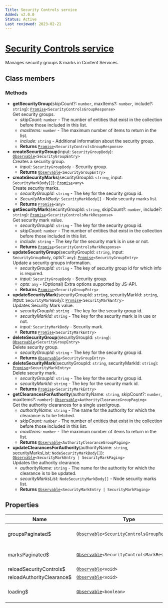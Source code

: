 ```yaml
---
Title: Security Controls service
Added: v2.0.0
Status: Active
Last reviewed: 2023-02-21
---
```


# [Security Controls service](../../../lib/content-services/src/lib/security/services/security-controls-groups-marks-security.service.ts "Defined in security-controls-groups-marks-security.service.ts")

Manages security groups & marks in Content Services.

## Class members

### Methods

-   **getSecurityGroup**(skipCount?: `number`, maxItems?: `number`, include?: `string`): [`Promise`](https://developer.mozilla.org/en-US/docs/Web/JavaScript/Guide/Using_promises)`<SecurityControlsGroupResponse>`<br/>
    Get security groups.
    -   _skipCount:_ `number`  - The number of entities that exist in the collection before those included in this list.
    -   _maxItems:_ `number`  - The maximum number of items to return in the list.
    -   _include:_ `string`  - Additional information about the security group.
    -   **Returns** [`Promise`](https://developer.mozilla.org/en-US/docs/Web/JavaScript/Guide/Using_promises)`<SecurityControlsGroupResponse>`
-   **createSecurityGroup**(input: `SecurityGroupBody`): [`Observable`](http://reactivex.io/documentation/observable.html)`<SecurityGroupEntry>`<br/>
    Creates a security group.
    -   _input:_ `SecurityGroupBody`  - Security group.
    -   **Returns** [`Observable`](http://reactivex.io/documentation/observable.html)`<SecurityGroupEntry>` 
-   **createSecurityMarks**(securityGroupId: `string`, input: `SecurityMarkBody[]`): [`Promise`](https://developer.mozilla.org/en-US/docs/Web/JavaScript/Guide/Using_promises)`<any>`<br/>
    Create security marks.
    -   _securityGroupId:_ `string`  - The key for the security group id.
    -   _SecurityMarkBody:_ `SecurityMarkBody[]` - Node security marks list.
    -   **Returns** [`Promise`](https://developer.mozilla.org/en-US/docs/Web/JavaScript/Guide/Using_promises)`<any>`
-   **getSecurityMark**(securityGroupId: `string`, skipCount?: `number`, include?: `string`): [`Promise`](https://developer.mozilla.org/en-US/docs/Web/JavaScript/Guide/Using_promises)`<SecurityControlsMarkResponse>`<br/>
    Get security mark value.
    -   _securityGroupId:_ `string`  - The key for the security group id.
    -   _skipCount:_ `number`  - The number of entities that exist in the collection before those included in this list.
    -   _include:_ `string`  - The key for the security mark is in use or not.
    -   **Returns** [`Promise`](https://developer.mozilla.org/en-US/docs/Web/JavaScript/Guide/Using_promises)`<SecurityControlsMarkResponse>` 
-   **updateSecurityGroup**(securityGroupId: `string`, input: `SecurityGroupBody`, opts?: `any`): [`Promise`](https://developer.mozilla.org/en-US/docs/Web/JavaScript/Guide/Using_promises)`<SecurityGroupEntry>`<br/>
    Update a security groups information.
    -   _securityGroupId:_ `string`  - The key of security group id for which info is required.
    -   _input:_ `SecurityGroupBody`  - Security group.
    -   _opts:_ `any`  - (Optional) Extra options supported by JS-API.
    -   **Returns** [`Promise`](https://developer.mozilla.org/en-US/docs/Web/JavaScript/Guide/Using_promises)`<SecurityGroupEntry>` 
-   **updateSecurityMark**(securityGroupId: `string`, securityMarkId: `string`, input: `SecurityMarkBody`): [`Promise`](https://developer.mozilla.org/en-US/docs/Web/JavaScript/Guide/Using_promises)`<SecurityMarkEntry>`<br/>
    Updates Security Mark value.
    -   _securityGroupId:_ `string`  - The key for the security group id.
    -   _securityMarkId:_ `string`  - The key for the security mark is in use or not.
    -   _input:_ `SecurityMarkBody`  - Security mark.
    -   **Returns** [`Promise`](https://developer.mozilla.org/en-US/docs/Web/JavaScript/Guide/Using_promises)`<SecurityMarkEntry>`
-   **deleteSecurityGroup**(securityGroupId: `string`): [`Observable`](http://reactivex.io/documentation/observable.html)`<SecurityGroupEntry>`<br/>
    Delete security group.
    -   _securityGroupId:_ `string`  - The key for the security group id.
    -   **Returns** [`Observable`](http://reactivex.io/documentation/observable.html)`<SecurityGroupEntry>` 
-   **deleteSecurityMark**(securityGroupId: `string`, securityMarkId: `string`): [`Promise`](https://developer.mozilla.org/en-US/docs/Web/JavaScript/Guide/Using_promises)`<SecurityMarkEntry>`<br/>
    Delete security mark.
    -   _securityGroupId:_ `string`  - The key for the security group id.
    -   _securityMarkId:_ `string`  - The key for the security mark id.
    -   **Returns** [`Promise`](https://developer.mozilla.org/en-US/docs/Web/JavaScript/Guide/Using_promises)`<SecurityMarkEntry>`
-   **getClearancesForAuthority**(authorityName: `string`, skipCount?: `number`, maxItems?: `number`): [`Observable`](http://reactivex.io/documentation/observable.html)`<AuthorityClearanceGroupPaging>`<br/>
    Get the authority clearances for a single user/group.
    -   _authorityName:_ `string`  - The name for the authority for which the clearance is to be fetched.
    -   _skipCount:_ `number`  - The number of entities that exist in the collection before those included in this list.
    -   _maxItems:_ `number`  - The maximum number of items to return in the list.
    -   **Returns** [`Observable`](http://reactivex.io/documentation/observable.html)`<AuthorityClearanceGroupPaging>` 
-   **updateClearancesForAuthority**(authorityName: `string`, securityMarksList: `NodeSecurityMarkBody[]`): [`Observable`](http://reactivex.io/documentation/observable.html)`<SecurityMarkEntry | SecurityMarkPaging>`<br/>
    Updates the authority clearance.
    -   _authorityName:_ `string`  - The name for the authority for which the clearance is to be updated.
    -   _securityMarksList:_ `NodeSecurityMarkBody[]` - Node security marks list.
    -   **Returns** [`Observable`](http://reactivex.io/documentation/observable.html)`<SecurityMarkEntry | SecurityMarkPaging>` 


## Properties

| Name | Type | Description              |
| ---- | ---- |--------------------------|
| groupsPaginated$ | [`Observable`](http://reactivex.io/documentation/observable.html)`<SecurityControlsGroupResponse>` | Current paginated groups. |
| marksPaginated$ | [`Observable`](http://reactivex.io/documentation/observable.html)`<SecurityControlsMarkResponse>` | Current paginated marks. |
| reloadSecurityControls$ | [`Observable`](http://reactivex.io/documentation/observable.html)`<void>` |         |
| reloadAuthorityClearance$ | [`Observable`](http://reactivex.io/documentation/observable.html)`<void>` |     |
| loading$ | [`Observable`](http://reactivex.io/documentation/observable.html)`<boolean>` | Current loading state.   |
